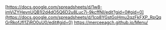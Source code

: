 [https://docs.google.com/spreadsheets/d/1w8-imViZYHevnUQB1l2d4dO5Q6D2u8Luc7i-9kcffNI/edit?gid=0#gid=0](https://docs.google.com/spreadsheets/d/1cp8YGstGoHmu2qzFkFXP_RpQqGrRkofJfI1ZjRO0uU0/edit#gid=0)
https://merceeagch.github.io/Menu/
